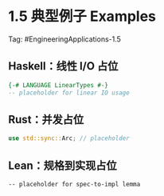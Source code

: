# 1.5 典型例子 Examples

Tag: #EngineeringApplications-1.5

## Haskell：线性 I/O 占位

```haskell
{-# LANGUAGE LinearTypes #-}
-- placeholder for linear IO usage
```

## Rust：并发占位

```rust
use std::sync::Arc; // placeholder
```

## Lean：规格到实现占位

```lean
-- placeholder for spec-to-impl lemma
```
